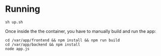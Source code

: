 # Running

    sh up.sh

Once inside the the container, you have to manually build and run the app:

    cd /var/app/frontend && npm install && npm run build
    cd /var/app/backend && npm install
    node app.js